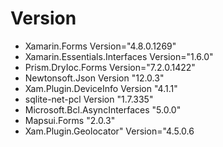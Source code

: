  # Version 
 * Xamarin.Forms Version="4.8.0.1269" 
 * Xamarin.Essentials.Interfaces Version="1.6.0"
 * Prism.DryIoc.Forms Version="7.2.0.1422" 
 * Newtonsoft.Json Version "12.0.3"
 * Xam.Plugin.DeviceInfo Version "4.1.1"
 * sqlite-net-pcl Version "1.7.335"
 * Microsoft.Bcl.AsyncInterfaces "5.0.0"
 * Mapsui.Forms "2.0.3"
 * Xam.Plugin.Geolocator" Version="4.5.0.6